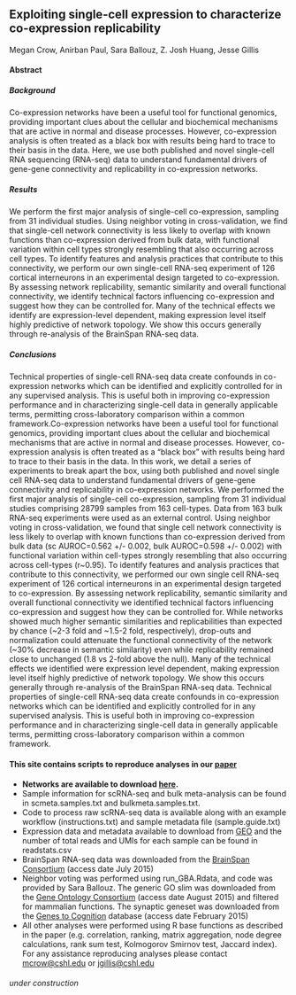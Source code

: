 ## Exploiting single-cell expression to characterize co-expression replicability
Megan Crow, Anirban Paul, Sara Ballouz, Z. Josh Huang, Jesse Gillis

#### Abstract

##### Background
Co-expression networks have been a useful tool for functional genomics, providing important clues about the cellular and biochemical mechanisms that are active in normal and disease processes. However, co-expression analysis is often treated as a black box with results being hard to trace to their basis in the data. Here, we use both published and novel single-cell RNA sequencing (RNA-seq) data to understand fundamental drivers of gene-gene connectivity and replicability in co-expression networks.

##### Results
We perform the first major analysis of single-cell co-expression, sampling from 31 individual studies. Using neighbor voting in cross-validation, we find that single-cell network connectivity is less likely to overlap with known functions than co-expression derived from bulk data, with functional variation within cell types strongly resembling that also occurring across cell types. To identify features and analysis practices that contribute to this connectivity, we perform our own single-cell RNA-seq experiment of 126 cortical interneurons in an experimental design targeted to co-expression. By assessing network replicability, semantic similarity and overall functional connectivity, we identify technical factors influencing co-expression and suggest how they can be controlled for. Many of the technical effects we identify are expression-level dependent, making expression level itself highly predictive of network topology. We show this occurs generally through re-analysis of the BrainSpan RNA-seq data.

##### Conclusions
Technical properties of single-cell RNA-seq data create confounds in co-expression networks which can be identified and explicitly controlled for in any supervised analysis. This is useful both in improving co-expression performance and in characterizing single-cell data in generally applicable terms, permitting cross-laboratory comparison within a common framework.Co-expression networks have been a useful tool for functional genomics, providing important clues about the cellular and biochemical mechanisms that are active in normal and disease processes. However, co-expression analysis is often treated as a “black box” with results being hard to trace to their basis in the data. In this work, we detail a series of experiments to break apart the box, using both published and novel single cell RNA-seq data to understand fundamental drivers of gene-gene connectivity and replicability in co-expression networks. We performed the first major analysis of single-cell co-expression, sampling from 31 individual studies comprising 28799 samples from 163 cell-types. Data from 163 bulk RNA-seq experiments were used as an external control. Using neighbor voting in cross-validation, we found that single cell network connectivity is less likely to overlap with known functions than co-expression derived from bulk data (sc AUROC=0.562 +/- 0.002, bulk AUROC=0.598 +/- 0.002) with functional variation within cell-types strongly resembling that also occurring across cell-types (r~0.95). To identify features and analysis practices that contribute to this connectivity, we performed our own single cell RNA-seq experiment of 126 cortical interneurons in an experimental design targeted to co-expression. By assessing network replicability, semantic similarity and overall functional connectivity we identified technical factors influencing co-expression and suggest how they can be controlled for. While networks showed much higher semantic similarities and replicabilities than expected by chance (~2-3 fold and ~1.5-2 fold, respectively), drop-outs and normalization could attenuate the functional connectivity of the network (~30% decrease in semantic similarity) even while replicability remained close to unchanged (1.8 vs 2-fold above the null).  Many of the technical effects we identified were expression level dependent, making expression level itself highly predictive of network topology. We show this occurs generally through re-analysis of the BrainSpan RNA-seq data. Technical properties of single-cell RNA-seq data create confounds in co-expression networks which can be identified and explicitly controlled for in any supervised analysis. This is useful both in improving co-expression performance and in characterizing single-cell data in generally applicable terms, permitting cross-laboratory comparison within a common framework. 

#### This site contains scripts to reproduce analyses in our [paper](http://genomebiology.biomedcentral.com/articles/10.1186/s13059-016-0964-6)
* **Networks are available to download [here](https://www.dropbox.com/sh/msn7c1nxo6equb7/AADk1xQStDm7N1FUtlvcoDMpa?dl=0).**
* Sample information for scRNA-seq and bulk meta-analysis can be found in scmeta.samples.txt and bulkmeta.samples.txt. 
* Code to process raw scRNA-seq data is available along with an example workflow (instructions.txt) and sample metadata file (sample.guide.txt)
* Expression data and metadata available to download from [GEO](http://www.ncbi.nlm.nih.gov/geo/query/acc.cgi?acc=gse75049) and the number of total reads and UMIs for each sample can be found in readstats.csv
* BrainSpan RNA-seq data was downloaded from the [BrainSpan Consortium](http://www.brainspan.org/api/v2/well_known_file_download/267666525) (access date July 2015)
* Neighbor voting was performed using run_GBA.Rdata, and code was provided by Sara Ballouz. The generic GO slim was downloaded from the [Gene Ontology Consortium](http://geneontology.org/page/go-slim-and-subset-guide) (access date August 2015) and filtered for mammalian functions. The synaptic geneset was downloaded from the [Genes to Cognition](https://www.genes2cognition.org/db/GeneList/L0000000) database (access date February 2015)
* All other analyses were performed using R base functions as described in the paper (e.g. correlation, ranking, matrix aggregation, node degree calculations, rank sum test, Kolmogorov Smirnov test, Jaccard index). For any assistance reproducing analyses please contact mcrow@cshl.edu or jgillis@cshl.edu

###### under construction
